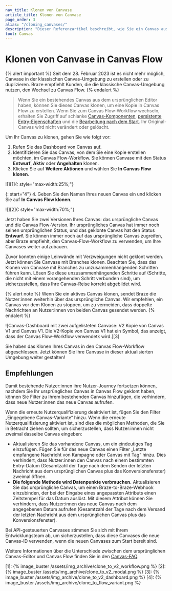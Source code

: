```yaml
---
nav_title: Klonen von Canvase
article_title: Klonen von Canvase
page_order: 3
alias: "/cloning_canvases/"
description: "Dieser Referenzartikel beschreibt, wie Sie ein Canvas aus dem ursprünglichen Canvas-Editor in den Canvas Flow-Workflow klonen."
tool: Canvas
---
```


# Klonen von Canvase in Canvas Flow

{% alert important %}
Seit dem 28\. Februar 2023 ist es nicht mehr möglich, Canvase in der klassischen Canvas-Umgebung zu erstellen oder zu duplizieren. Braze empfiehlt Kunden, die die klassische Canvas-Umgebung nutzen, den Wechsel zu Canvas Flow.
{% endalert %}

> Wenn Sie ein bestehendes Canvas aus dem ursprünglichen Editor haben, können Sie dieses Canvas klonen, um eine Kopie in Canvas Flow zu erstellen. Wenn Sie zum Canvas Flow-Workflow wechseln, erhalten Sie Zugriff auf schlanke [Canvas-Komponenten]({{site.baseurl}}/user_guide/engagement_tools/canvas/canvas_components), [persistente Entry-Eigenschaften]({{site.baseurl}}/user_guide/engagement_tools/canvas/create_a_canvas/canvas_persistent_entry_properties/) und die [Bearbeitung nach dem Start]({{site.baseurl}}/post-launch_edits). Ihr Original-Canvas wird nicht verändert oder gelöscht.

Um Ihr Canvas zu klonen, gehen Sie wie folgt vor:

1. Rufen Sie das Dashboard von Canvas auf. 
2. Identifizieren Sie das Canvas, von dem Sie eine Kopie erstellen möchten, im Canvas Flow-Workflow. Sie können Canvase mit den Status **Entwurf**, **Aktiv** oder **Angehalten** klonen. 
3. Klicken Sie auf <i class="fas fa-ellipsis-vertical"></i> **Weitere Aktionen** und wählen Sie **In Canvas Flow klonen**.

![][1]{: style="max-width:25%;"}

{: start="4"}
4\. Geben Sie den Namen Ihres neuen Canvas ein und klicken Sie auf **In Canvas Flow klonen**. 

![][2]{: style="max-width:70%;"}

Jetzt haben Sie zwei Versionen Ihres Canvas: das ursprüngliche Canvas und die Canvas Flow-Version. Ihr ursprüngliches Canvas hat immer noch seinen ursprünglichen Status, und das geklonte Canvas hat den Status **Entwurf**. Sie können immer noch auf das ursprüngliche Canvas zugreifen, aber Braze empfiehlt, den Canvas-Flow-Workflow zu verwenden, um Ihre Canvases weiter aufzubauen.

Zuvor konnten einige Leinwände mit Verzweigungen nicht geklont werden. Jetzt können Sie Canvase mit Branches klonen. Beachten Sie, dass das Klonen von Canvase mit Branches zu unzusammenhängenden Schritten führen kann. Lösen Sie diese unzusammenhängenden Schritte auf (Schritte, die nicht mit einem vorangehenden Schritt verbunden sind), um sicherzustellen, dass Ihre Canvas-Reise korrekt abgebildet wird.

{% alert note %}
Wenn Sie ein aktives Canvas klonen, sendet Braze die Nutzer:innen weiterhin über das ursprüngliche Canvas. Wir empfehlen, ein Canvas vor dem Klonen zu stoppen, um zu vermeiden, dass doppelte Nachrichten an Nutzer:innen von beiden Canvas gesendet werden.
{% endalert %}

![Canvas-Dashboard mit zwei aufgelisteten Canvase: V2 Kopie von Canvas V1 und Canvas V1. Die V2-Kopie von Canvas V1 hat ein Symbol, das anzeigt, dass der Canvas Flow-Workflow verwendetk wird.][3]

Sie haben das Klonen Ihres Canvas in den Canvas Flow-Workflow abgeschlossen. Jetzt können Sie Ihre Canvase in dieser aktualisierten Umgebung weiter gestalten!

## Empfehlungen

Damit bestehende Nutzer:innen ihre Nutzer-Journey fortsetzen können, nachdem Sie Ihr ursprüngliches Canvas in Canvas Flow geklont haben, können Sie Filter zu Ihrem bestehenden Canvas hinzufügen, die verhindern, dass neue Nutzer:innen das neue Canvas aufrufen.

Wenn die erneute Nutzerqualifizierung deaktiviert ist, fügen Sie den Filter „Eingegebene Canvas-Variante“ hinzu. Wenn die erneute Nutzerqualifizierung aktiviert ist, sind dies die möglichen Methoden, die Sie in Betracht ziehen sollten, um sicherzustellen, dass Nutzer:innen nicht zweimal dasselbe Canvas eingeben:
- Aktualisieren Sie das vorhandene Canvas, um ein eindeutiges Tag einzufügen. Fügen Sie für das neue Canvas einen Filter „Letzte empfangene Nachricht von Kampagne oder Canvas mit Tag“ hinzu. Dies verhindert, dass Nutzer:innen den Canvas nach einem bestimmten Entry-Datum (Gesamtzahl der Tage nach dem Senden der letzten Nachricht aus dem ursprünglichen Canvas plus das Konversionsfenster) zweimal öffnen. 
- **Die folgende Methode wird Datenpunkte verbrauchen.** Aktualisieren Sie das ursprüngliche Canvas, um einen Braze-to-Braze-Webhook einzubinden, der bei der Eingabe eines angepassten Attributs einen Zeitstempel für das Datum auslöst. Mit diesem Attribut können Sie verhindern, dass Nutzer:innen das neue Canvas nach dem angegebenen Datum aufrufen (Gesamtzahl der Tage nach dem Versand der letzten Nachricht aus dem ursprünglichen Canvas plus das Konversionsfenster).

Bei API-gesteuerten Canvases stimmen Sie sich mit Ihrem Entwicklungsteam ab, um sicherzustellen, dass diese Canvases die neue Canvas-ID verwenden, wenn die neuen Canvases zum Start bereit sind.

Weitere Informationen über die Unterschiede zwischen dem ursprünglichen Canvas-Editor und Canvas Flow finden Sie in den [Canvas-FAQ]({{site.baseurl}}/user_guide/engagement_tools/canvas/faqs/#what-are-the-main-differences-between-canvas-flow-and-the-original-canvas-editor).


[1]: {% image_buster /assets/img_archive/clone_to_v2_workflow.png %}
[2]: {% image_buster /assets/img_archive/clone_to_v2_modal.png %}
[3]: {% image_buster /assets/img_archive/clone_to_v2_dashboard.png %}
[4]: {% image_buster /assets/img_archive/clone_to_flow_variant.png %}
